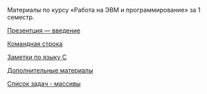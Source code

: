Материалы по курсу «Работа на ЭВМ и программирование» за 1 семестр.

[Презентция — введение](presentations/01-Introduction.html)

[Командная строка](command-line)

[Заметки по языку C](c-basics)

[Дополнительные материалы](additional)

<!--[Задачи, которые необходимо сдать за семестр](tasks)-->

[Список задач - массивы](task1_1b.pdf)
